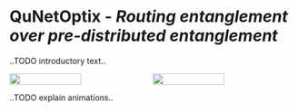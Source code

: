 # QuNetOptix - *Routing entanglement over pre-distributed entanglement*

..TODO introductory text..

<div style="display: flex; justify-content: space-around;">
    <img src="https://i.imgur.com/lCGqhNf.gif" width="50%" />
    <img src="https://i.imgur.com/ByaeljL.gif" width="50%" />
</div>

..TODO explain animations..
